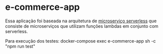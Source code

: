 # e-commerce-app

Essa aplicação foi baseada na arquitetura de [microserviço serverless](https://docs.aws.amazon.com/whitepapers/latest/serverless-multi-tier-architectures-api-gateway-lambda/microservices-with-lambda.html) que consiste de microserviços que utilizam funções lambdas em conjunto com serverless.

Para execução dos testes: docker-compose exec e-commerce-app sh -c "npm run test"